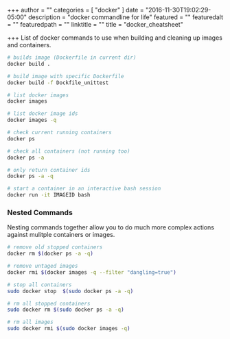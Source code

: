 +++
author = ""
categories = [ "docker" ]
date = "2016-11-30T19:02:29-05:00"
description = "docker commandline for life"
featured = ""
featuredalt = ""
featuredpath = ""
linktitle = ""
title = "docker_cheatsheet"

+++
List of docker commands to use when building and cleaning up images and containers.

```bash
# builds image (Dockerfile in current dir)
docker build .

# build image with specific Dockerfile
docker build -f Dockfile_unittest

# list docker images
docker images

# list docker image ids
docker images -q

# check current running containers
docker ps

# check all containers (not running too)
docker ps -a

# only return container ids
docker ps -a -q

# start a container in an interactive bash session
docker run -it IMAGEID bash
```

### Nested Commands
Nesting commands together allow you to do much more complex actions against mulitple containers or images.

```bash
# remove old stopped containers
docker rm $(docker ps -a -q)

# remove untaged images
docker rmi $(docker images -q --filter "dangling=true")

# stop all containers
sudo docker stop  $(sudo docker ps -a -q)

# rm all stopped containers
sudo docker rm $(sudo docker ps -a -q)

# rm all images
sudo docker rmi $(sudo docker images -q)
```


